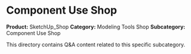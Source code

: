 # Component Use Shop

**Product:** SketchUp_Shop
**Category:** Modeling Tools Shop
**Subcategory:** Component Use Shop

This directory contains Q&A content related to this specific subcategory.
